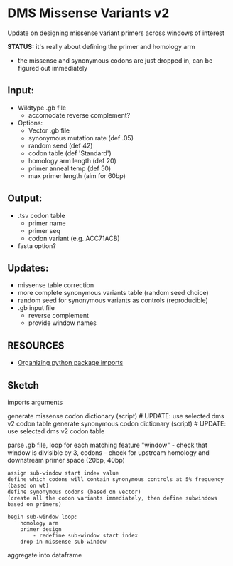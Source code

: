 # DMS Missense Variants v2

Update on designing missense variant primers across windows of interest

**STATUS:** it's really about defining the primer and homology arm
- the missense and synonymous codons are just dropped in, can be figured out immediately

## Input:
- Wildtype .gb file
    - accomodate reverse complement?
- Options:
    - Vector .gb file
    - synonymous mutation rate (def .05)
    - random seed (def 42)
    - codon table (def 'Standard')
    - homology arm length (def 20)
    - primer anneal temp (def 50)
    - max primer length (aim for 60bp)
    
## Output:
- .tsv codon table
    - primer name
    - primer seq
    - codon variant (e.g. ACC71ACB)
- fasta option?

## Updates:
- missense table correction
- more complete synonymous variants table (random seed choice)
- random seed for synonymous variants as controls (reproducible)
- .gb input file
    - reverse complement
    - provide window names

## RESOURCES
- [Organizing python package imports](https://towardsdatascience.com/whats-init-for-me-d70a312da583)

## Sketch

imports
arguments

generate missense codon dictionary (script) # UPDATE: use selected dms v2 codon table
generate synonymous codon dictionary (script) # UPDATE: use selected dms v2 codon table

parse .gb file, loop for each matching feature "window"
    - check that window is divisible by 3, codons
    - check for upstream homology and downstream primer space (20bp, 40bp)

    assign sub-window start index value
    define which codons will contain synonymous controls at 5% frequency (based on wt)
    define synonymous codons (based on vector)
    (create all the codon variants immediately, then define subwindows based on primers)
    
    begin sub-window loop:
        homology arm
        primer design
            - redefine sub-window start index
        drop-in missense sub-window
        
aggregate into dataframe